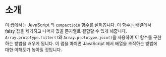 # 소개

이 랩에서는 JavaScript 의 `compactJoin` 함수를 살펴봅니다. 이 함수는 배열에서 falsy 값을 제거하고 나머지 값을 문자열로 결합할 수 있게 해줍니다. `Array.prototype.filter()`와 `Array.prototype.join()`을 사용하여 이 함수를 구현하는 방법을 배우게 됩니다. 이 랩을 마치면 JavaScript 에서 배열을 조작하는 방법에 대한 이해도가 높아질 것입니다.

